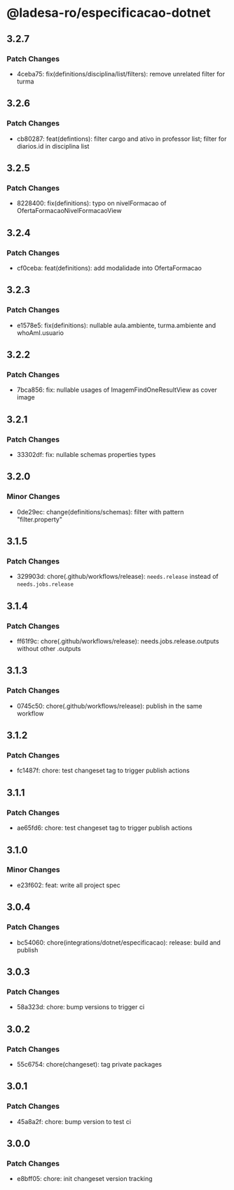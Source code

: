 # @ladesa-ro/especificacao-dotnet

## 3.2.7

### Patch Changes

- 4ceba75: fix(definitions/disciplina/list/filters): remove unrelated filter for turma

## 3.2.6

### Patch Changes

- cb80287: feat(defintions): filter cargo and ativo in professor list; filter for diarios.id in disciplina list

## 3.2.5

### Patch Changes

- 8228400: fix(definitions): typo on nivelFormacao of OfertaFormacaoNivelFormacaoView

## 3.2.4

### Patch Changes

- cf0ceba: feat(definitions): add modalidade into OfertaFormacao

## 3.2.3

### Patch Changes

- e1578e5: fix(definitions): nullable aula.ambiente, turma.ambiente and whoAmI.usuario

## 3.2.2

### Patch Changes

- 7bca856: fix: nullable usages of ImagemFindOneResultView as cover image

## 3.2.1

### Patch Changes

- 33302df: fix: nullable schemas properties types

## 3.2.0

### Minor Changes

- 0de29ec: change(definitions/schemas): filter with pattern "filter.property"

## 3.1.5

### Patch Changes

- 329903d: chore(.github/workflows/release): `needs.release` instead of `needs.jobs.release`

## 3.1.4

### Patch Changes

- ff61f9c: chore(.github/workflows/release): needs.jobs.release.outputs without other .outputs

## 3.1.3

### Patch Changes

- 0745c50: chore(.github/workflows/release): publish in the same workflow

## 3.1.2

### Patch Changes

- fc1487f: chore: test changeset tag to trigger publish actions

## 3.1.1

### Patch Changes

- ae65fd6: chore: test changeset tag to trigger publish actions

## 3.1.0

### Minor Changes

- e23f602: feat: write all project spec

## 3.0.4

### Patch Changes

- bc54060: chore(integrations/dotnet/especificacao): release: build and publish

## 3.0.3

### Patch Changes

- 58a323d: chore: bump versions to trigger ci

## 3.0.2

### Patch Changes

- 55c6754: chore(changeset): tag private packages

## 3.0.1

### Patch Changes

- 45a8a2f: chore: bump version to test ci

## 3.0.0

### Patch Changes

- e8bff05: chore: init changeset version tracking
